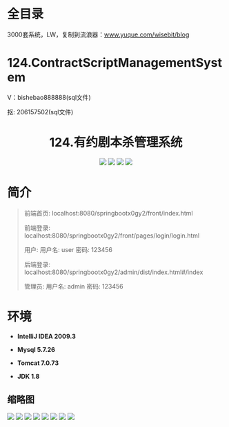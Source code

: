 # 全目录

3000套系统，LW，复制到流浪器：www.yuque.com/wisebit/blog

# 124.ContractScriptManagementSystem

<p>V：bishebao888888(sql文件)</p>
<p>抠: 206157502(sql文件)</p>

<p><h1 align="center">124.有约剧本杀管理系统</h1></p>



<p align="center">
	<img src="https://img.shields.io/badge/jdk-1.8-orange.svg"/>
    <img src="https://img.shields.io/badge/springBoot-5.x-lightgrey.svg"/>
    <img src="https://img.shields.io/badge/vue-3.x-blue.svg"/>
    <img src="https://img.shields.io/badge/mysql-5.x-yellow.svg"/>
</p>

# 简介
>
> 
> 
> 前端首页: localhost:8080/springbootx0gy2/front/index.html
>
> 前端登录: localhost:8080/springbootx0gy2/front/pages/login/login.html
>
> 用户: 用户名: user  密码: 123456
>
> 后端登录: localhost:8080/springbootx0gy2/admin/dist/index.html#/index
>
> 管理员: 用户名: admin 密码: 123456



# 环境

- <b>IntelliJ IDEA 2009.3</b>

- <b>Mysql 5.7.26</b>

- <b>Tomcat 7.0.73</b>

- <b>JDK 1.8</b>




## 缩略图

![](https://bitwise.oss-cn-heyuan.aliyuncs.com/2024/9/10/7e4e4f4f-e31a-4b18-a0cb-2aea641e2a3c.png)
![](https://bitwise.oss-cn-heyuan.aliyuncs.com/2024/9/10/079d5521-4e15-421c-b31f-a9a893afc5b5.png)
![](https://bitwise.oss-cn-heyuan.aliyuncs.com/2024/9/10/b82cbd91-0d49-4b9d-a879-671e9b3a84cc.png)
![](https://bitwise.oss-cn-heyuan.aliyuncs.com/2024/9/10/b99ffe35-30b2-4261-bff6-e95e2f8beac9.png)
![](https://bitwise.oss-cn-heyuan.aliyuncs.com/2024/9/10/226d9904-5fbf-47a3-8d07-f8d83dbb61b5.png)
![](https://bitwise.oss-cn-heyuan.aliyuncs.com/2024/9/10/4607bc02-95ce-4306-b4ff-19b7afd8456a.png)
![](https://bitwise.oss-cn-heyuan.aliyuncs.com/2024/9/10/cc4b8af0-c55a-42fe-9000-81ecdb67340b.png)
![](https://bitwise.oss-cn-heyuan.aliyuncs.com/2024/9/10/7c0d3592-8fc7-4eb2-93e5-4a72bed57b5d.png)


